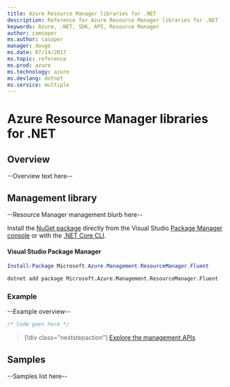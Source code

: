 ```yaml
---
title: Azure Resource Manager libraries for .NET
description: Reference for Azure Resource Manager libraries for .NET
keywords: Azure, .NET, SDK, API, Resource Manager
author: camsoper
ms.author: casoper
manager: douge
ms.date: 07/14/2017
ms.topic: reference
ms.prod: azure
ms.technology: azure
ms.devlang: dotnet
ms.service: multiple
---
```


# Azure Resource Manager libraries for .NET

## Overview

--Overview text here--


## Management library

--Resource Manager management blurb here--

Install the [NuGet package](https://www.nuget.org/packages/Microsoft.Azure.Management.ResourceManager.Fluent) directly from the Visual Studio [Package Manager console][PackageManager] or with the [.NET Core CLI][DotNetCLI].

#### Visual Studio Package Manager

```powershell
Install-Package Microsoft.Azure.Management.ResourceManager.Fluent
```

```bash
dotnet add package Microsoft.Azure.Management.ResourceManager.Fluent
```

### Example

--Example overview--

```csharp
/* Code goes here */
```

> [!div class="nextstepaction"]
> [Explore the management APIs](/dotnet/api/overview/azure/resources/management)


## Samples

--Samples list here--

[PackageManager]: https://docs.microsoft.com/nuget/tools/package-manager-console
[DotNetCLI]: https://docs.microsoft.com/en-us/dotnet/core/tools/dotnet-add-package

